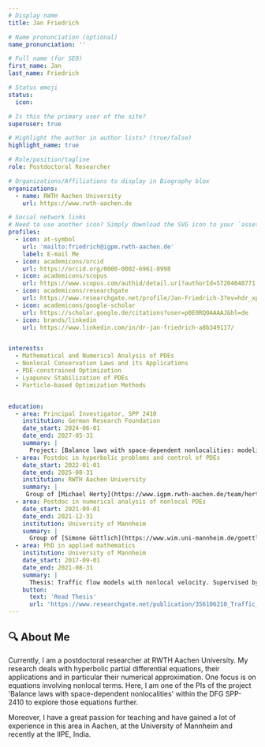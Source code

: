 ```yaml
---
# Display name
title: Jan Friedrich

# Name pronunciation (optional)
name_pronunciation: ''

# Full name (for SEO)
first_name: Jan
last_name: Friedrich

# Status emoji
status:
  icon: 

# Is this the primary user of the site?
superuser: true

# Highlight the author in author lists? (true/false)
highlight_name: true

# Role/position/tagline
role: Postdoctoral Researcher

# Organizations/Affiliations to display in Biography blox
organizations:
  - name: RWTH Aachen University
    url: https://www.rwth-aachen.de

# Social network links
# Need to use another icon? Simply download the SVG icon to your `assets/media/icons/` folder.
profiles:
  - icon: at-symbol
    url: 'mailto:friedrich@igpm.rwth-aachen.de'
    label: E-mail Me
  - icon: academicons/orcid
    url: https://orcid.org/0000-0002-6961-8998
  - icon: academicons/scopus
    url: https://www.scopus.com/authid/detail.uri?authorId=57204648771
  - icon: academicons/researchgate
    url: https://www.researchgate.net/profile/Jan-Friedrich-3?ev=hdr_xprf
  - icon: academicons/google-scholar
    url: https://scholar.google.de/citations?user=p0E0RQ0AAAAJ&hl=de
  - icon: brands/linkedin
    url: https://www.linkedin.com/in/dr-jan-friedrich-a8b349117/


interests:
  - Mathematical and Numerical Analysis of PDEs
  - Nonlocal Conservation Laws and its Applications
  - PDE-constrained Optimization
  - Lyapunov Stabilization of PDEs
  - Particle-based Optimization Methods


education:
  - area: Principal Investigator, SPP 2410
    institution: German Research Foundation
    date_start: 2024-06-01
    date_end: 2027-05-31
    summary: |
      Project: [Balance laws with space-dependent nonlocalities: modeling, simulation and uncertainty quantification (NonLoc)](https://www.spp2410.uni-stuttgart.de/SPP-Projects/05_friedrich-goettlich/) 
  - area: Postdoc in hyperbolic problems and control of PDEs
    date_start: 2022-01-01
    date_end: 2025-08-31
    institution: RWTH Aachen University
    summary: |
     Group of [Michael Herty](https://www.igpm.rwth-aachen.de/team/herty)
  - area: Postdoc in numerical analysis of nonlocal PDEs
    date_start: 2021-09-01
    date_end: 2021-12-31
    institution: University of Mannheim
    summary: |
      Group of [Simone Göttlich](https://www.wim.uni-mannheim.de/goettlich/)
  - area: PhD in applied mathematics
    institution: University of Mannheim
    date_start: 2017-09-01
    date_end: 2021-08-31
    summary: |
      Thesis: Traffic flow models with nonlocal velocity. Supervised by [Simone Göttlich](https://www.wim.uni-mannheim.de/goettlich/).
    button:
      text: 'Read Thesis'
      url: 'https://www.researchgate.net/publication/356106210_Traffic_flow_models_with_nonlocal_velocity'
---
```


## 🔍 About Me

Currently, I am a postdoctoral researcher at RWTH Aachen University. My research deals with hyperbolic partial differential equations, their applications and in particular their numerical approximation. One focus is on equations involving nonlocal terms. Here, I am one of the PIs of the project 'Balance laws with space-dependent nonlocalities' within the DFG SPP-2410 to explore those equations further.

Moreover, I have a great passion for teaching and have gained a lot of experience in this area in Aachen, at the University of Mannheim and recently at the IIPE, India.